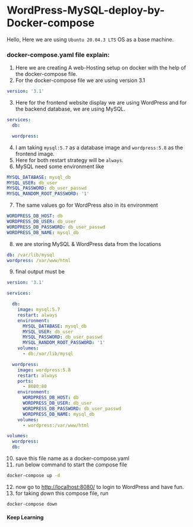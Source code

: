 # WordPress-MySQL-deploy-by-Docker-compose
Hello, Here we are using `Ubuntu 20.04.3 LTS` OS as a base machine.

### docker-compose.yaml file explain:
1. Here we are creating A web-Hosting setup on docker with the help of the docker-compose file.
2. For the docker-compose file we are using version 3.1
```yaml
version: '3.1'
```
3. Here for the frontend website display we are using WordPress and for the backend database, we are using MySQL.

```yaml
services:
  db:

  wordpress:

```
4. I am taking `mysql:5.7` as a database image and `wordpress:5.8` as the frontend image.
5. Here for both restart strategy will be `always`. 
6. MySQL need some environment like
```yaml
MYSQL_DATABASE: mysql_db
MYSQL_USER: db_user
MYSQL_PASSWORD: db_user_passwd
MYSQL_RANDOM_ROOT_PASSWORD: '1'
```
7. The same values go for WordPress also in its environment 
```yaml
WORDPRESS_DB_HOST: db
WORDPRESS_DB_USER: db_user
WORDPRESS_DB_PASSWORD: db_user_passwd
WORDPRESS_DB_NAME: mysql_db
```
8. we are storing MySQL & WordPress data from the locations 
```yaml
db: /var/lib/mysql
wordpress: /var/www/html
```
9. final output must be
```yaml
version: '3.1'

services:

  db:
    image: mysql:5.7
    restart: always
    environment:
      MYSQL_DATABASE: mysql_db
      MYSQL_USER: db_user
      MYSQL_PASSWORD: db_user_passwd
      MYSQL_RANDOM_ROOT_PASSWORD: '1'
    volumes:
      - db:/var/lib/mysql

  wordpress:
    image: wordpress:5.8
    restart: always
    ports:
      - 8080:80
    environment:
      WORDPRESS_DB_HOST: db
      WORDPRESS_DB_USER: db_user
      WORDPRESS_DB_PASSWORD: db_user_passwd
      WORDPRESS_DB_NAME: mysql_db
    volumes:
      - wordpress:/var/www/html

volumes:
  wordpress:
  db:

```
10. save this file name as a docker-compose.yaml
11. run below command to start the compose file
```bash
docker-compose up -d
```
12. now go to [http://localhost:8080/](http://localhost:8080/) to login to WordPress and have fun.
13. for taking down this compose file, run
```bash
docker-compose down
```
#### Keep Learning
